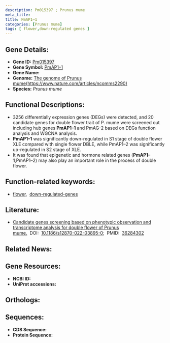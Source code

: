 ```yaml
---
description: Pm015397 ; Prunus mume
meta_title:
title: PmAP1–1
categories: [Prunus mume]
tags: [ flower,down-regulated genes ]
---
```


## Gene Details:
- **Gene ID:** [Pm015397]()
- **Gene Symbol:** <u>PmAP1–1</u>
- **Gene Name:** 
- **Genome:** [The genome of Prunus mume(https://www.nature.com/articles/ncomms2290)]()
- **Species:** *Prunus mume*

## Functional Descriptions:
   - 3256 differentially expression genes (DEGs) were detected, and 20 candidate genes for double flower trait of P. mume were screened out including hub genes **PmAP1–1** and PmAG-2 based on DEGs function analysis and WGCNA analysis.
   - **PmAP1–1** was significantly down-regulated in S1 stage of double flower XLE compared with single flower DBLE, while PmAP1–2 was significantly up-regulated in S2 stage of XLE. 
   - It was found that epigenetic and hormone related genes (**PmAP1–1**,PmAP1–2) may also play an important role in the process of double flower.

## Function-related keywords:
   - [flower](/tags/flower/),&nbsp;&nbsp;[down-regulated-genes](/tags/down-regulated-genes/)

## Literature:
   - [Candidate genes screening based on phenotypic observation and transcriptome analysis for double flower of Prunus mume.](https://doi.org/10.1186/s12870-022-03895-0)&nbsp;&nbsp;DOI:&nbsp;&nbsp;[10.1186/s12870-022-03895-0](https://doi.org/10.1186/s12870-022-03895-0);&nbsp;&nbsp;PMID:&nbsp;&nbsp;[36284302](https://pubmed.ncbi.nlm.nih.gov/36284302/)

## Related News:

## Gene Resources:
- **NCBI ID:**  [](https://www.ncbi.nlm.nih.gov/gene/?term=)
- **UniProt accessions:**  [](https://www.uniprot.org/uniprotkb//entry)

## Orthologs:

## Sequences:
- **CDS Sequence:**
- **Protein Sequence:**
